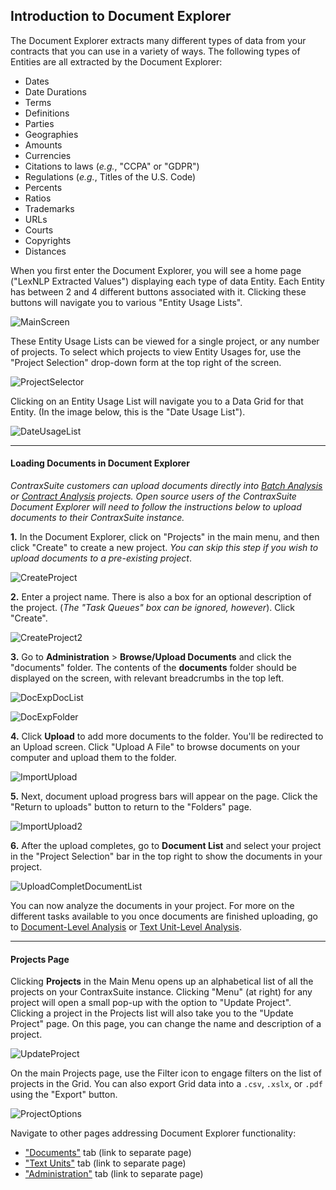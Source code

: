 ## Introduction to Document Explorer

The Document Explorer extracts many different types of data from your contracts that you can use in a variety of ways. The following types of Entities are all extracted by the Document Explorer:

* Dates
* Date Durations
* Terms
* Definitions
* Parties
* Geographies
* Amounts
* Currencies
* Citations to laws (*e.g.*, "CCPA" or "GDPR")
* Regulations (*e.g.*, Titles of the U.S. Code)
* Percents
* Ratios
* Trademarks
* URLs
* Courts
* Copyrights
* Distances

When you first enter the Document Explorer, you will see a home page ("LexNLP Extracted Values") displaying each type of data Entity. Each Entity has between 2 and 4 different buttons associated with it. Clicking these buttons will navigate you to various "Entity Usage Lists".

  ![MainScreen](../../_static/img/guides/DocExp/Intro/MainScreen.png)

 These Entity Usage Lists can be viewed for a single project, or any number of projects. To select which projects to view Entity Usages for, use the "Project Selection" drop-down form at the top right of the screen.

  ![ProjectSelector](../../_static/img/guides/DocExp/Intro/ProjSelect.png)

Clicking on an Entity Usage List will navigate you to a Data Grid for that Entity. (In the image below, this is the "Date Usage List").

  ![DateUsageList](../../_static/img/guides/DocExp/Intro/DateUsageList.png)

---

#### Loading Documents in Document Explorer

*ContraxSuite customers can upload documents directly into [Batch Analysis](./../reviewers/batch_analysis) or [Contract Analysis](./../reviewers/contract_analysis) projects. Open source users of the ContraxSuite Document Explorer will need to follow the instructions below to upload documents to their ContraxSuite instance.*

**1.** In the Document Explorer, click on "Projects" in the main menu, and then click "Create" to create a new project. *You can skip this step if you wish to upload documents to a pre-existing project*.

  ![CreateProject](../../_static/img/guides/DocExp/Intro/CreateProj.png)

**2.** Enter a project name. There is also a box for an optional description of the project. (*The "Task Queues" box can be ignored, however*). Click "Create".

  ![CreateProject2](../../_static/img/guides/DocExp/Intro/CreateProj2.png)

**3.** Go to **Administration** > **Browse/Upload Documents** and click the "documents" folder. The contents of the **documents** folder should be displayed on the screen, with relevant breadcrumbs in the top left.

  ![DocExpDocList](../../_static/img/guides/DocExp/Intro/DocExpDocList.png)

  ![DocExpFolder](../../_static/img/guides/DocExp/Intro/DocExpFolder.png)

**4.** Click **Upload** to add more documents to the folder. You'll be redirected to an Upload screen. Click "Upload A File" to browse documents on your computer and upload them to the folder.

  ![ImportUpload](../../_static/img/guides/DocExp/Intro/ImportUpload.png)

**5.** Next, document upload progress bars will appear on the page. Click the "Return to uploads" button to return to the "Folders" page.

  ![ImportUpload2](../../_static/img/guides/DocExp/Intro/ImportUpload2.png)

**6.** After the upload completes, go to **Document List** and select your project in the "Project Selection" bar in the top right to show the documents in your project.

  ![UploadCompletDocumentList](../../_static/img/guides/DocExp/UpCompDocList.png)

You can now analyze the documents in your project. For more on the different tasks available to you once documents are finished uploading, go to [Document-Level Analysis](./documents) or [Text Unit-Level Analysis](./text_units).

---

#### Projects Page

Clicking **Projects** in the Main Menu opens up an alphabetical list of all the projects on your ContraxSuite instance. Clicking "Menu" (at right) for any project will open a small pop-up with the option to "Update Project". Clicking a project in the Projects list will also take you to the "Update Project" page. On this page, you can change the name and description of a project.

  ![UpdateProject](../../_static/img/guides/DocExp/Intro/UpdateProjectPage.png)

On the main Projects page, use the Filter icon to engage filters on the list of projects in the Grid. You can also export Grid data into a `.csv`, `.xslx`, or `.pdf` using the "Export" button.

  ![ProjectOptions](../../_static/img/guides/DocExp/Intro/ProjectOptions.png)



Navigate to other pages addressing Document Explorer functionality:
* ["Documents"](./documents) tab (link to separate page)
* ["Text Units"](./text_units) tab (link to separate page)
* ["Administration"](./admin) tab (link to separate page)